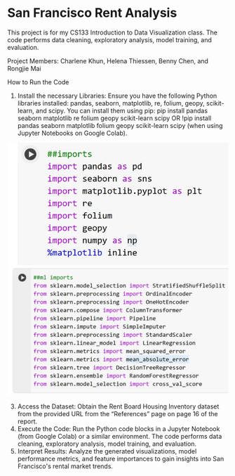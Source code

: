 # San Francisco Rent Analysis
This project is for my CS133 Introduction to Data Visualization class. The code performs data cleaning, exploratory analysis, model training, and evaluation.

Project Members: Charlene Khun, Helena Thiessen, Benny Chen, and Rongjie Mai

How to Run the Code
1. Install the necessary Libraries: Ensure you have the following Python libraries installed: pandas, seaborn, matplotlib, re, folium, geopy, scikit-learn, and scipy. 
You can install them using pip: pip install pandas seaborn matplotlib re folium geopy scikit-learn scipy OR !pip install pandas seaborn matplotlib folium geopy scikit-learn scipy (when using Jupyter Notebooks on Google Colab).

![CS133Imports1](CS133README_images/CS133Imports1.jpg)
![CS133Imports1](CS133README_images/CS133Imports2.jpg)

3. Access the Dataset: Obtain the Rent Board Housing Inventory dataset from the provided URL from the “References” page on page 16 of the report. 
4. Execute the Code: Run the Python code blocks in a Jupyter Notebook (from Google Colab) or a similar environment. The code performs data cleaning, exploratory analysis, model training, and evaluation.
5. Interpret Results: Analyze the generated visualizations, model performance metrics, and feature importances to gain insights into San Francisco's rental market trends.

